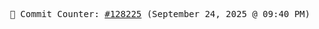 <p align="center">
    <samp>
        📮 Commit Counter: <a href="https://github.com/Javascript-void0/Javascript-void0/commits/main">#128225</a> (September 24, 2025 @ 09:40 PM)
    </samp>
</p>